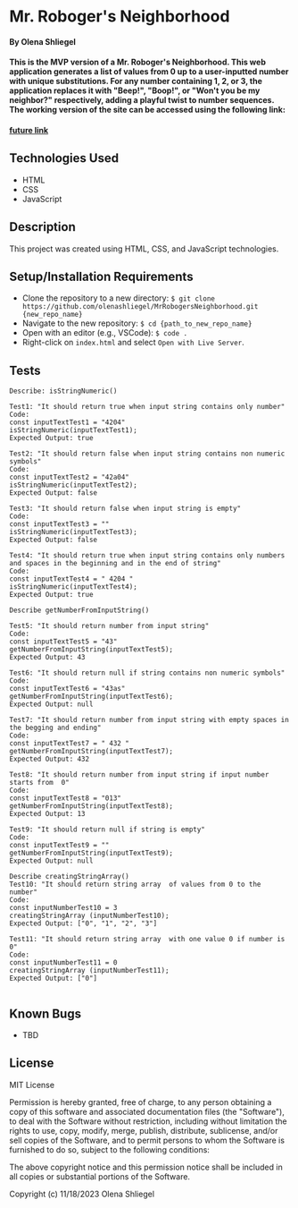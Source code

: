 # Mr. Roboger's Neighborhood

#### By **Olena Shliegel**

#### This is the MVP version of a Mr. Roboger's Neighborhood. This web application generates a list of values from 0 up to a user-inputted number with unique substitutions. For any number containing 1, 2, or 3, the application replaces it with "Beep!", "Boop!", or "Won't you be my neighbor?" respectively, adding a playful twist to number sequences. The working version of the site can be accessed using the following link:  
#### [future link](https://)

## Technologies Used

* HTML
* CSS
* JavaScript

## Description

This project was created using HTML, CSS, and JavaScript technologies.

## Setup/Installation Requirements

* Clone the repository to a new directory: `$ git clone https://github.com/olenashliegel/MrRobogersNeighborhood.git {new_repo_name}`
* Navigate to the new repository: `$ cd {path_to_new_repo_name}`
* Open with an editor (e.g., VSCode): `$ code .`
* Right-click on `index.html` and select `Open with Live Server`.

## Tests
```
Describe: isStringNumeric()

Test1: "It should return true when input string contains only number"
Code: 
const inputTextTest1 = "4204"
isStringNumeric(inputTextTest1);
Expected Output: true  

Test2: "It should return false when input string contains non numeric symbols"
Code: 
const inputTextTest2 = "42a04"
isStringNumeric(inputTextTest2);
Expected Output: false

Test3: "It should return false when input string is empty"
Code: 
const inputTextTest3 = ""
isStringNumeric(inputTextTest3);
Expected Output: false

Test4: "It should return true when input string contains only numbers and spaces in the beginning and in the end of string"
Code: 
const inputTextTest4 = " 4204 "
isStringNumeric(inputTextTest4);
Expected Output: true

Describe getNumberFromInputString()

Test5: "It should return number from input string"
Code: 
const inputTextTest5 = "43"
getNumberFromInputString(inputTextTest5);
Expected Output: 43

Test6: "It should return null if string contains non numeric symbols"
Code: 
const inputTextTest6 = "43as"
getNumberFromInputString(inputTextTest6);
Expected Output: null

Test7: "It should return number from input string with empty spaces in the begging and ending"
Code: 
const inputTextTest7 = " 432 "
getNumberFromInputString(inputTextTest7);
Expected Output: 432

Test8: "It should return number from input string if input number starts from  0"
Code: 
const inputTextTest8 = "013"
getNumberFromInputString(inputTextTest8);
Expected Output: 13

Test9: "It should return null if string is empty"
Code: 
const inputTextTest9 = ""
getNumberFromInputString(inputTextTest9);
Expected Output: null

Describe creatingStringArray()
Test10: "It should return string array  of values from 0 to the number"
Code: 
const inputNumberTest10 = 3
creatingStringArray (inputNumberTest10);
Expected Output: ["0", "1", "2", "3"]

Test11: "It should return string array  with one value 0 if number is 0"
Code: 
const inputNumberTest11 = 0
creatingStringArray (inputNumberTest11);
Expected Output: ["0"]


```
## Known Bugs

* TBD

## License

MIT License

Permission is hereby granted, free of charge, to any person obtaining a copy of this software and associated documentation files (the "Software"), to deal with the Software without restriction, including without limitation the rights to use, copy, modify, merge, publish, distribute, sublicense, and/or sell copies of the Software, and to permit persons to whom the Software is furnished to do so, subject to the following conditions:

The above copyright notice and this permission notice shall be included in all copies or substantial portions of the Software.

Copyright (c) 11/18/2023 Olena Shliegel
